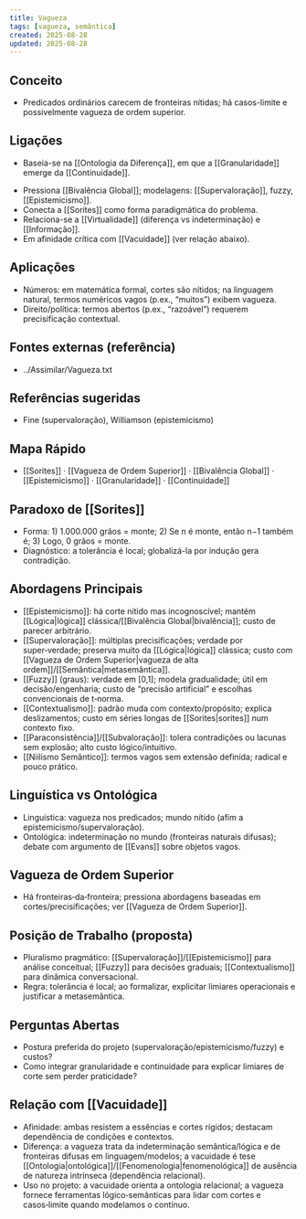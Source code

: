 ```yaml
---
title: Vagueza
tags: [vagueza, semântica]
created: 2025-08-28
updated: 2025-08-28
---
```


## Conceito
- Predicados ordinários carecem de fronteiras nítidas; há casos-limite e possivelmente vagueza de ordem superior.

## Ligações
* Baseia-se na [[Ontologia da Diferença]], em que a [[Granularidade]] emerge da [[Continuidade]].
- Pressiona [[Bivalência Global]]; modelagens: [[Supervaloração]], fuzzy, [[Epistemicismo]].
- Conecta a [[Sorites]] como forma paradigmática do problema.
- Relaciona-se a [[Virtualidade]] (diferença vs indeterminação) e [[Informação]].
- Em afinidade crítica com [[Vacuidade]] (ver relação abaixo).

## Aplicações
- Números: em matemática formal, cortes são nítidos; na linguagem natural, termos numéricos vagos (p.ex., “muitos”) exibem vagueza.
- Direito/política: termos abertos (p.ex., “razoável”) requerem precisificação contextual.

## Fontes externas (referência)
- ../Assimilar/Vagueza.txt

## Referências sugeridas
- Fine (supervaloração), Williamson (epistemicismo)
## Mapa Rápido
- [[Sorites]] · [[Vagueza de Ordem Superior]] · [[Bivalência Global]] · [[Epistemicismo]] · [[Granularidade]] · [[Continuidade]]

## Paradoxo de [[Sorites]]
- Forma: 1) 1.000.000 grãos = monte; 2) Se n é monte, então n−1 também é; 3) Logo, 0 grãos = monte.
- Diagnóstico: a tolerância é local; globalizá-la por indução gera contradição.

## Abordagens Principais
- [[Epistemicismo]]: há corte nítido mas incognoscível; mantém [[Lógica|lógica]] clássica/[[Bivalência Global|bivalência]]; custo de parecer arbitrário.
- [[Supervaloração]]: múltiplas precisificações; verdade por super‑verdade; preserva muito da [[Lógica|lógica]] clássica; custo com [[Vagueza de Ordem Superior|vagueza de alta ordem]]/[[Semântica|metasemântica]].
- [[Fuzzy]] (graus): verdade em [0,1]; modela gradualidade; útil em decisão/engenharia; custo de “precisão artificial” e escolhas convencionais de t‑norma.
- [[Contextualismo]]: padrão muda com contexto/propósito; explica deslizamentos; custo em séries longas de [[Sorites|sorites]] num contexto fixo.
- [[Paraconsistência]]/[[Subvaloração]]: tolera contradições ou lacunas sem explosão; alto custo lógico/intuitivo.
- [[Niilismo Semântico]]: termos vagos sem extensão definida; radical e pouco prático.

## Linguística vs Ontológica
- Linguística: vagueza nos predicados; mundo nítido (afim a epistemicismo/supervaloração).
- Ontológica: indeterminação no mundo (fronteiras naturais difusas); debate com argumento de [[Evans]] sobre objetos vagos.

## Vagueza de Ordem Superior
- Há fronteiras‑da‑fronteira; pressiona abordagens baseadas em cortes/precisificações; ver [[Vagueza de Ordem Superior]].

## Posição de Trabalho (proposta)
- Pluralismo pragmático: [[Supervaloração]]/[[Epistemicismo]] para análise conceitual; [[Fuzzy]] para decisões graduais; [[Contextualismo]] para dinâmica conversacional.
- Regra: tolerância é local; ao formalizar, explicitar limiares operacionais e justificar a metasemântica.

## Perguntas Abertas
- Postura preferida do projeto (supervaloração/epistemicismo/fuzzy) e custos?
- Como integrar granularidade e continuidade para explicar limiares de corte sem perder praticidade?

## Relação com [[Vacuidade]]
- Afinidade: ambas resistem a essências e cortes rígidos; destacam dependência de condições e contextos.
- Diferença: a vagueza trata da indeterminação semântica/lógica e de fronteiras difusas em linguagem/modelos; a vacuidade é tese [[Ontologia|ontológica]]/[[Fenomenologia|fenomenológica]] de ausência de natureza intrínseca (dependência relacional).
- Uso no projeto: a vacuidade orienta a ontologia relacional; a vagueza fornece ferramentas lógico‑semânticas para lidar com cortes e casos‑limite quando modelamos o contínuo.
